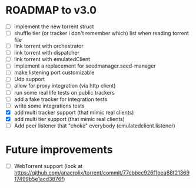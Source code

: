 # ROADMAP to v3.0
- [ ] implement the new torrent struct
- [ ] shuffle tier (or tracker i don't remember which) list when reading torrent file
- [ ] link torrent with orchestrator
- [ ] link torrent with dispatcher
- [ ] link torrent with emulatedClient
- [ ] implement a replacement for seedmanager.seed-manager
- [ ] make listening port customizable
- [ ] Udp support
- [ ] allow for proxy integration (via http client)
- [ ] run some real life tests on public trackers
- [ ] add a fake tracker for integration tests
- [ ] write some integrations tests
- [x] add multi tracker support (that mimic real clients)
- [x] add multi tier support (that mimic real clients)
- [ ] Add peer listener that "choke" everybody (emulatedclient.listener)

# Future improvements
- [ ] WebTorrent support (look at https://github.com/anacrolix/torrent/commit/77cbbec926f1bea68f2136917499b5e1acd3876f)
